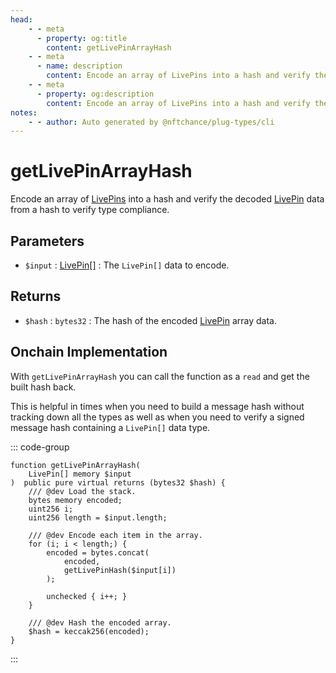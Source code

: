 ```yaml
---
head:
    - - meta
      - property: og:title
        content: getLivePinArrayHash
    - - meta
      - name: description
        content: Encode an array of LivePins into a hash and verify the decoded data to verify type compliance.
    - - meta
      - property: og:description
        content: Encode an array of LivePins into a hash and verify the decoded data to verify type compliance.
notes:
    - - author: Auto generated by @nftchance/plug-types/cli
---
```


# getLivePinArrayHash

Encode an array of [LivePins](/generated/base-types/LivePin) into a hash and verify the decoded [LivePin](/generated/base-types/LivePin) data from a hash to verify type compliance.

## Parameters

- `$input` : [LivePin[]](/generated/base-types/LivePin) : The `LivePin[]` data to encode.

## Returns

- `$hash` : `bytes32` : The hash of the encoded [LivePin](/generated/base-types/LivePin) array data.

## Onchain Implementation

With `getLivePinArrayHash` you can call the function as a `read` and get the built hash back. 
    
This is helpful in times when you need to build a message hash without tracking down all the types as well as when you need to verify a signed message hash containing a `LivePin[]` data type.

::: code-group

``` solidity [Types.sol:getLivePinArrayHash]
function getLivePinArrayHash(
	LivePin[] memory $input
)  public pure virtual returns (bytes32 $hash) {
	/// @dev Load the stack.
	bytes memory encoded;
	uint256 i;
	uint256 length = $input.length;

	/// @dev Encode each item in the array.
	for (i; i < length;) {
		encoded = bytes.concat(
			encoded,
			getLivePinHash($input[i])
		);

		unchecked { i++; }
	}
	
	/// @dev Hash the encoded array.
	$hash = keccak256(encoded);
}
``` 

:::